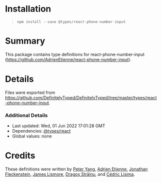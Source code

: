# Installation
> `npm install --save @types/react-phone-number-input`

# Summary
This package contains type definitions for react-phone-number-input (https://github.com/AdrienEtienne/react-phone-number-input).

# Details
Files were exported from https://github.com/DefinitelyTyped/DefinitelyTyped/tree/master/types/react-phone-number-input.

### Additional Details
 * Last updated: Wed, 01 Jun 2022 17:01:28 GMT
 * Dependencies: [@types/react](https://npmjs.com/package/@types/react)
 * Global values: none

# Credits
These definitions were written by [Peter Yang](https://github.com/PeterYangIO), [Adrien Etienne](https://github.com/AdrienEtienne), [Jonathan Fleckenstein](https://github.com/fleck), [James Lismore](https://github.com/jlismore), [Dragoș Străinu](https://github.com/strdr4605), and [Cédric Lisima](https://github.com/opii972).
